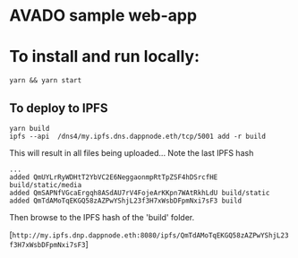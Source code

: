 # AVADO sample web-app

# To install and run locally:

`yarn && yarn start`

## To deploy to IPFS

```
yarn build 
ipfs --api  /dns4/my.ipfs.dns.dappnode.eth/tcp/5001 add -r build
```

This will result in all files being uploaded... Note the last IPFS hash
```
...
added QmUYLrRyWDHtT2YbVC2E6NeggaonmpRtTpZSF4hDSrcfHE build/static/media
added QmSAPNfVGcaErgqh8ASdAU7rV4FojeArKKpn7WAtRkhLdU build/static
added QmTdAMoTqEKGQ58zAZPwYShjL23f3H7xWsbDFpmNxi7sF3 build
```

Then browse to the IPFS hash of the 'build' folder.

[`http://my.ipfs.dnp.dappnode.eth:8080/ipfs/QmTdAMoTqEKGQ58zAZPwYShjL23f3H7xWsbDFpmNxi7sF3`]



